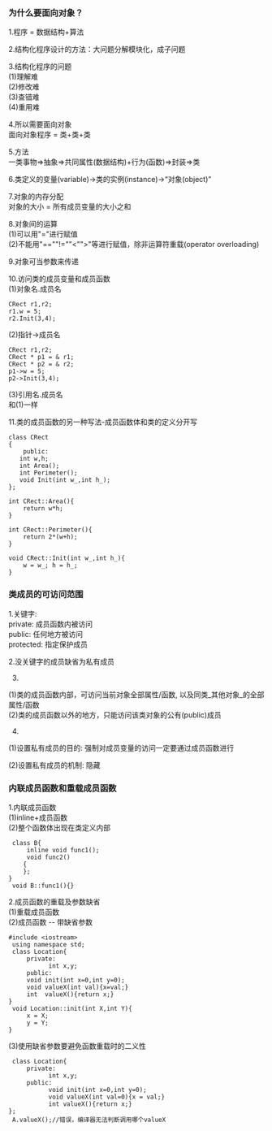 ### 为什么要面向对象？

1.程序 = 数据结构+算法

2.结构化程序设计的方法：大问题分解模块化，成子问题

3.结构化程序的问题  
\(1\)理解难  
\(2\)修改难  
\(3\)查错难  
\(4\)重用难

4.所以需要面向对象  
面向对象程序 = 类+类+类

5.方法  
一类事物=&gt;抽象=&gt;共同属性\(数据结构\)+行为\(函数\)=&gt;封装=&gt;类

6.类定义的变量\(variable\)-&gt;类的实例\(instance\)-&gt;“对象\(object\)”

7.对象的内存分配  
对象的大小 = 所有成员变量的大小之和

8.对象间的运算  
\(1\)可以用"="进行赋值  
\(2\)不能用"==""!=""&lt;""&gt;"等进行赋值，除非运算符重载\(operator overloading\)

9.对象可当参数来传递

10.访问类的成员变量和成员函数  
\(1\)对象名.成员名

```
CRect r1,r2;
r1.w = 5;
r2.Init(3,4);
```

\(2\)指针-&gt;成员名

```
CRect r1,r2;
CRect * p1 = & r1;
CRect * p2 = & r2;
p1->w = 5;
p2->Init(3,4);
```

\(3\)引用名.成员名  
和\(1\)一样

11.类的成员函数的另一种写法-成员函数体和类的定义分开写

```
class CRect
{
    public:  
   int w,h;  
   int Area();  
   int Perimeter();  
   void Init(int w_,int h_);  
};  

int CRect::Area(){  
    return w*h;  
}  

int CRect::Perimeter(){  
    return 2*(w+h);  
}  

void CRect::Init(int w_,int h_){  
    w = w_; h = h_;  
}  
```

### 类成员的可访问范围

1.关键字:  
private: 成员函数内被访问  
public: 任何地方被访问  
protected: 指定保护成员

2.没关键字的成员缺省为私有成员

3.

\(1\)类的成员函数内部，可访问当前对象全部属性/函数, 以及同类_其他对象_的全部属性/函数  
\(2\)类的成员函数以外的地方，只能访问该类对象的公有\(public\)成员

4.

\(1\)设置私有成员的目的: 强制对成员变量的访问一定要通过成员函数进行

\(2\)设置私有成员的机制: 隐藏

### 内联成员函数和重载成员函数

1.内联成员函数  
\(1\)inline+成员函数  
\(2\)整个函数体出现在类定义内部

```
 class B{  
     inline void func1();  
     void func2()  
    {  
    };  
}     
 void B::func1(){}  
```

2.成员函数的重载及参数缺省  
\(1\)重载成员函数  
\(2\)成员函数 -- 带缺省参数

```
#include <iostream>  
 using namespace std;  
 class Location{  
     private:  
           int x,y;  
     public:  
     void init(int x=0,int y=0);  
     void valueX(int val){x=val;}  
     int  valueX(){return x;}  
}  
 void Location::init(int X,int Y){  
     x = X;  
     y = Y;  
}  
```

\(3\)使用缺省参数要避免函数重载时的二义性

```
 class Location{  
     private:  
           int x,y;  
     public:  
           void init(int x=0,int y=0);  
           void valueX(int val=0){x = val;}  
           int valueX(){return x;}  
};  
 A.valueX();//错误，编译器无法判断调用哪个valueX 
```



